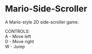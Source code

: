# Mario-Side-Scroller
A Mario-style 2D side-scroller game.

CONTROLS: <br/>
A - Move left <br/>
D - Move right <br/>
W - Jump <br/>

